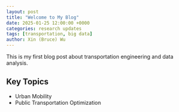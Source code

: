```yaml
---
layout: post
title: "Welcome to My Blog"
date: 2025-01-25 12:00:00 +0000
categories: research updates
tags: [transportation, big data]
author: Xin (Bruce) Wu
---
```


This is my first blog post about transportation engineering and data analysis.

## Key Topics
- Urban Mobility
- Public Transportation Optimization
